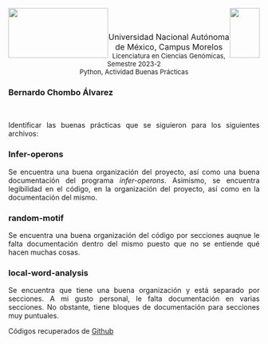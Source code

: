 <p float="left">
  <img img style="float: left;"width ="200" height="100" src="https://blogger.googleusercontent.com/img/b/R29vZ2xl/AVvXsEji0v55N5TAUIk5h0XzQKtqmlg3kpEx11_6PZqPs4juvDGyXVfcGYIRWozxTAqYACiKkBEpKABjS9Md7t8mYycBDzNC_fXUvQVE8gMw9E0Fr9DstnrFBectnz2uZWr3r_UzxNjZ771ja7l18zeVib3K7DPiHfeTCNz7MRxsAR3FGCPSLcECZod7Tcnc/s320/Logo%20UNAM%20Morelos%20letras.png"/>             
  <img img style="float: right;" width ="60" height="100" src="https://blogger.googleusercontent.com/img/b/R29vZ2xl/AVvXsEiqqbbUKBPSySIHU3QZIBXVIE0Hm02hAqzlkq7e3_xU_jRRvvvzYBRXKemheQaMYmv5hgPijN-LPMDQoqRX7dPaFSTZ-fQMe9UCbyK3nKiD7Jb__tIAWgcvrGTbZvcqDB-zo2pTp7qILY8-vr2djypOrYabQTaTXEqOzrTLrUJIUazIzPt7Upw6T0ax/s320/Logo%20LCG.png"/> 
</p>
<br>
<br>
<p align="center">  <font size="3">Universidad Nacional Autónoma de México, Campus Morelos</font> <br>
<font size="2"> Licenciatura en Ciencias Genómicas, Semestre 2023-2</font> <br>
<font size="2"> Python, Actividad Buenas Prácticas</font> 
<p/>
<div style="text-align: justify">

### Bernardo Chombo Álvarez
<br>

Identificar las buenas prácticas que se siguieron para los siguientes archivos:

### Infer-operons
Se encuentra una buena organización del proyecto, así como una buena documentación del programa *infer-operons*. Asimismo, se encuentra legibilidad en el código, en la organización del proyecto, así como en la documentación del mismo.

### random-motif
Se encuentra una buena organización del código por secciones auqnue le falta documentación dentro del mismo puesto que no se entiende qué hacen muchas cosas.

### local-word-analysis
Se encuentra que tiene una buena organización y está separado por secciones. A mi gusto personal, le falta documentación en varias secciones. No obstante, tiene bloques de documentación para secciones muy puntuales. 

Códigos recuperados de [Github](https://github.com/rsa-tools/rsat-code)



